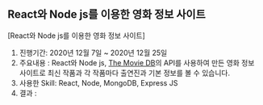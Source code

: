## React와 Node js를 이용한 영화 정보 사이트

[React와 Node js를 이용한 영화 정보 사이트]
1. 진행기간: 2020년 12월 7일 ~ 2020년 12월 25일
2. 주요내용 : React와 Node js, [The Movie DB](https://www.themoviedb.org/?language=ko)의 API를 사용하여 만든 영화 정보 사이트로 최신 작품과 각 작품마다 출연진과 기본 정보를 볼 수 있습니다.
3. 사용한 Skill: React, Node, MongoDB, Express JS 
4. 결과 : 
